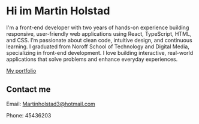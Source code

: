 # Hi im Martin Holstad
I'm a front-end developer with two years of hands-on experience building responsive, user-friendly web applications using React, TypeScript, HTML, and CSS. I’m passionate about clean code, intuitive design, and continuous learning. I graduated from Noroff School of Technology and Digital Media, specializing in front-end development. I love building interactive, real-world applications that solve problems and enhance everyday experiences.

[My portfolio](https://epic-archimedes-6d6ed7.netlify.app/)

## Contact me

Email: Martinholstad3@hotmail.com

Phone: 45436203
